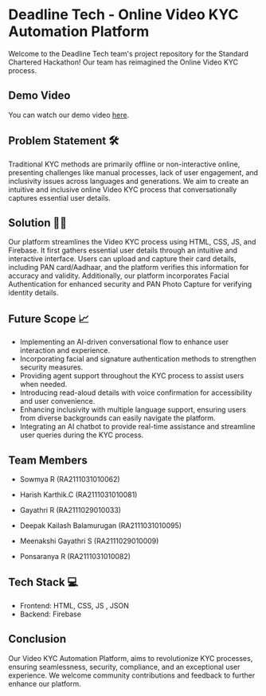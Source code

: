 # Deadline Tech - Online Video KYC Automation Platform

Welcome to the Deadline Tech team's project repository for the Standard Chartered Hackathon! Our team has reimagined the Online Video KYC process. 

## Demo Video
You can watch our demo video [here](https://screenrec.com/share/mLgsyE5lNO).

## Problem Statement 🛠️
Traditional KYC methods are primarily offline or non-interactive online, presenting challenges like manual processes, lack of user engagement, and inclusivity issues across languages and generations. We aim to create an intuitive and inclusive online Video KYC process that conversationally captures essential user details.

## Solution 💪🏽
Our platform streamlines the Video KYC process using HTML, CSS, JS, and Firebase. It first gathers essential user details through an intuitive and interactive interface. Users can upload and capture their card details, including PAN card/Aadhaar, and the platform verifies this information for accuracy and validity. Additionally, our platform incorporates Facial Authentication for enhanced security and PAN Photo Capture for verifying identity details.

## Future Scope 📈
- Implementing an AI-driven conversational flow to enhance user interaction and experience.
- Incorporating facial and signature authentication methods to strengthen security measures.
- Providing agent support throughout the KYC process to assist users when needed.
- Introducing read-aloud details with voice confirmation for accessibility and user convenience.
- Enhancing inclusivity with multiple language support, ensuring users from diverse backgrounds can easily navigate the platform.
- Integrating an AI chatbot to provide real-time assistance and streamline user queries during the KYC process.

## Team Members
- Sowmya R (RA2111031010062)

- Harish Karthik.C (RA2111031010081)

- Gayathri R (RA2111029010033)

- Deepak Kailash Balamurugan (RA2111031010095)

- Meenakshi Gayathri S (RA2111029010009)

- Ponsaranya R (RA2111031010082)

## Tech Stack 💻
- Frontend: HTML, CSS, JS , JSON
- Backend: Firebase

## Conclusion
Our Video KYC Automation Platform, aims to revolutionize KYC processes, ensuring seamlessness, security, compliance, and an exceptional user experience. We welcome community contributions and feedback to further enhance our platform.

